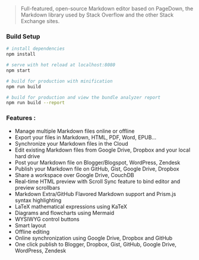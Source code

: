 > Full-featured, open-source Markdown editor based on PageDown, the Markdown library used by Stack Overflow and the other Stack Exchange sites.

### Build Setup

``` bash
# install dependencies
npm install

# serve with hot reload at localhost:8080
npm start

# build for production with minification
npm run build

# build for production and view the bundle analyzer report
npm run build --report
```

### Features :

 - Manage multiple Markdown files online or offline
 - Export your files in Markdown, HTML, PDF, Word, EPUB...
 - Synchronize your Markdown files in the Cloud
 - Edit existing Markdown files from Google Drive, Dropbox and your local hard drive
 - Post your Markdown file on Blogger/Blogspot, WordPress, Zendesk
 - Publish your Markdown file on GitHub, Gist, Google Drive, Dropbox
 - Share a workspace over Google Drive, CouchDB
 - Real-time HTML preview with Scroll Sync feature to bind editor and preview scrollbars
 - Markdown Extra/GitHub Flavored Markdown support and Prism.js syntax highlighting
 - LaTeX mathematical expressions using KaTeX
 - Diagrams and flowcharts using Mermaid
 - WYSIWYG control buttons
 - Smart layout
 - Offline editing
 - Online synchronization using Google Drive, Dropbox and GitHub
 - One click publish to Blogger, Dropbox, Gist, GitHub, Google Drive, WordPress, Zendesk
